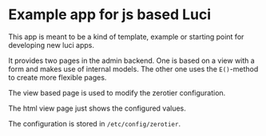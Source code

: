 # Example app for js based Luci

This app is meant to be a kind of template, example or starting point for developing new luci apps.

It provides two pages in the admin backend. One is based on a view with a form and makes use of internal models. The other one uses the `E()`-method to create more flexible pages.

The view based page is used to modify the zerotier configuration.

The html view page just shows the configured values.

The configuration is stored in `/etc/config/zerotier`.

